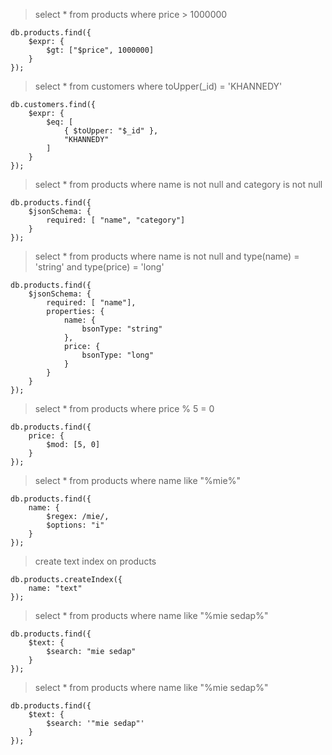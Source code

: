 > select * from products where price > 1000000
```
db.products.find({
    $expr: {
        $gt: ["$price", 1000000]
    }
});
```

> select * from customers where toUpper(_id) = 'KHANNEDY'
```
db.customers.find({
    $expr: {
        $eq: [
            { $toUpper: "$_id" },
            "KHANNEDY"
        ]
    }
});
```

> select * from products where name is not null and category is not null
```
db.products.find({
    $jsonSchema: {
        required: [ "name", "category"]
    }
});
```

> select * from products where name is not null and type(name) = 'string' and type(price) = 'long'
```
db.products.find({
    $jsonSchema: {
        required: [ "name"],
        properties: {
            name: {
                bsonType: "string"
            },
            price: {
                bsonType: "long"
            }
        }
    }
});
```

> select * from products where price % 5 = 0
```
db.products.find({
    price: {
        $mod: [5, 0]
    }
});
```

> select * from products where name like "%mie%"
```
db.products.find({
    name: {
        $regex: /mie/,
        $options: "i"
    }
});
```

> create text index on products
```
db.products.createIndex({
    name: "text"
});
```
>
>select * from products where name like "%mie sedap%"
```
db.products.find({
    $text: {
        $search: "mie sedap"
    }
});
```
>
> select * from products where name like "%mie sedap%"
```
db.products.find({
    $text: {
        $search: '"mie sedap"'
    }
});
```
